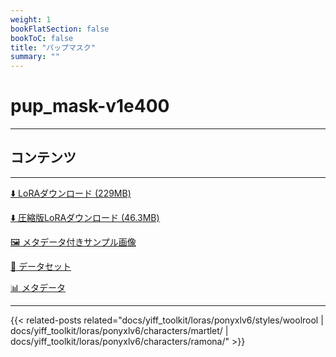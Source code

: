 ```yaml
---
weight: 1
bookFlatSection: false
bookToC: false
title: "パップマスク"
summary: ""
---
```


<!--markdownlint-disable MD025 MD033 -->

# pup_mask-v1e400

---

## コンテンツ

---

[⬇️ LoRAダウンロード (229MB)](https://huggingface.co/k4d3/yiff_toolkit/resolve/main/ponyxl_loras/pup_mask-v1e400.safetensors)

[⬇️ 圧縮版LoRAダウンロード (46.3MB)](https://huggingface.co/k4d3/yiff_toolkit/resolve/main/ponyxl_loras_shrunk_2/pup_mask-v1e400_frockpt1_th-3.55.safetensors?download=true)

[🖼️ メタデータ付きサンプル画像](https://huggingface.co/k4d3/yiff_toolkit/tree/main/static/{})

[📐 データセット](https://huggingface.co/datasets/k4d3/furry/tree/main/pup_mask)

[📊 メタデータ](https://huggingface.co/k4d3/yiff_toolkit/raw/main/ponyxl_loras/pup_mask-v1e400.json)

---

<!--
HUGO_SEARCH_EXCLUDE_START
-->
{{< related-posts related="docs/yiff_toolkit/loras/ponyxlv6/styles/woolrool | docs/yiff_toolkit/loras/ponyxlv6/characters/martlet/ | docs/yiff_toolkit/loras/ponyxlv6/characters/ramona/" >}}
<!--
HUGO_SEARCH_EXCLUDE_END
-->
